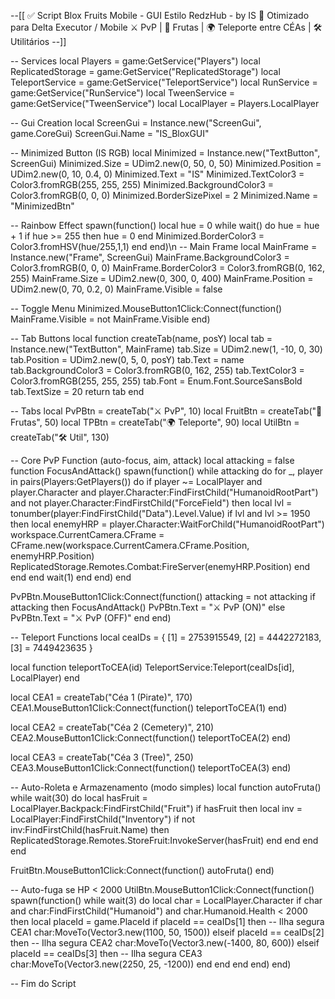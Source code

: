 --[[
  ✅ Script Blox Fruits Mobile - GUI Estilo RedzHub - by IS
  🔰 Otimizado para Delta Executor / Mobile
  ⚔️ PvP | 🍍 Frutas | 🌍 Teleporte entre CÉAs | 🛠️ Utilitários
--]]

-- Services
local Players = game:GetService("Players")
local ReplicatedStorage = game:GetService("ReplicatedStorage")
local TeleportService = game:GetService("TeleportService")
local RunService = game:GetService("RunService")
local TweenService = game:GetService("TweenService")
local LocalPlayer = Players.LocalPlayer

-- Gui Creation
local ScreenGui = Instance.new("ScreenGui", game.CoreGui)
ScreenGui.Name = "IS_BloxGUI"

-- Minimized Button (IS RGB)
local Minimized = Instance.new("TextButton", ScreenGui)
Minimized.Size = UDim2.new(0, 50, 0, 50)
Minimized.Position = UDim2.new(0, 10, 0.4, 0)
Minimized.Text = "IS"
Minimized.TextColor3 = Color3.fromRGB(255, 255, 255)
Minimized.BackgroundColor3 = Color3.fromRGB(0, 0, 0)
Minimized.BorderSizePixel = 2
Minimized.Name = "MinimizedBtn"

-- Rainbow Effect
spawn(function()
    local hue = 0
    while wait() do
        hue = hue + 1
        if hue >= 255 then hue = 0 end
        Minimized.BorderColor3 = Color3.fromHSV(hue/255,1,1)
    end
end)\n
-- Main Frame
local MainFrame = Instance.new("Frame", ScreenGui)
MainFrame.BackgroundColor3 = Color3.fromRGB(0, 0, 0)
MainFrame.BorderColor3 = Color3.fromRGB(0, 162, 255)
MainFrame.Size = UDim2.new(0, 300, 0, 400)
MainFrame.Position = UDim2.new(0, 70, 0.2, 0)
MainFrame.Visible = false

-- Toggle Menu
Minimized.MouseButton1Click:Connect(function()
    MainFrame.Visible = not MainFrame.Visible
end)

-- Tab Buttons
local function createTab(name, posY)
    local tab = Instance.new("TextButton", MainFrame)
    tab.Size = UDim2.new(1, -10, 0, 30)
    tab.Position = UDim2.new(0, 5, 0, posY)
    tab.Text = name
    tab.BackgroundColor3 = Color3.fromRGB(0, 162, 255)
    tab.TextColor3 = Color3.fromRGB(255, 255, 255)
    tab.Font = Enum.Font.SourceSansBold
    tab.TextSize = 20
    return tab
end

-- Tabs
local PvPBtn = createTab("⚔️ PvP", 10)
local FruitBtn = createTab("🍍 Frutas", 50)
local TPBtn = createTab("🌍 Teleporte", 90)
local UtilBtn = createTab("🛠️ Util", 130)

-- Core PvP Function (auto-focus, aim, attack)
local attacking = false
function FocusAndAttack()
    spawn(function()
        while attacking do
            for _, player in pairs(Players:GetPlayers()) do
                if player ~= LocalPlayer and player.Character and player.Character:FindFirstChild("HumanoidRootPart") and not player.Character:FindFirstChild("ForceField") then
                    local lvl = tonumber(player:FindFirstChild("Data").Level.Value)
                    if lvl and lvl >= 1950 then
                        local enemyHRP = player.Character:WaitForChild("HumanoidRootPart")
                        workspace.CurrentCamera.CFrame = CFrame.new(workspace.CurrentCamera.CFrame.Position, enemyHRP.Position)
                        ReplicatedStorage.Remotes.Combat:FireServer(enemyHRP.Position)
                    end
                end
            end
            wait(1)
        end
    end)
end

PvPBtn.MouseButton1Click:Connect(function()
    attacking = not attacking
    if attacking then
        FocusAndAttack()
        PvPBtn.Text = "⚔️ PvP (ON)"
    else
        PvPBtn.Text = "⚔️ PvP (OFF)"
    end
end)

-- Teleport Functions
local ceaIDs = {
    [1] = 2753915549,
    [2] = 4442272183,
    [3] = 7449423635
}

local function teleportToCEA(id)
    TeleportService:Teleport(ceaIDs[id], LocalPlayer)
end

local CEA1 = createTab("Céa 1 (Pirate)", 170)
CEA1.MouseButton1Click:Connect(function()
    teleportToCEA(1)
end)

local CEA2 = createTab("Céa 2 (Cemetery)", 210)
CEA2.MouseButton1Click:Connect(function()
    teleportToCEA(2)
end)

local CEA3 = createTab("Céa 3 (Tree)", 250)
CEA3.MouseButton1Click:Connect(function()
    teleportToCEA(3)
end)

-- Auto-Roleta e Armazenamento (modo simples)
local function autoFruta()
    while wait(30) do
        local hasFruit = LocalPlayer.Backpack:FindFirstChild("Fruit")
        if hasFruit then
            local inv = LocalPlayer:FindFirstChild("Inventory")
            if not inv:FindFirstChild(hasFruit.Name) then
                ReplicatedStorage.Remotes.StoreFruit:InvokeServer(hasFruit)
            end
        end
    end
end

FruitBtn.MouseButton1Click:Connect(function()
    autoFruta()
end)

-- Auto-fuga se HP < 2000
UtilBtn.MouseButton1Click:Connect(function()
    spawn(function()
        while wait(3) do
            local char = LocalPlayer.Character
            if char and char:FindFirstChild("Humanoid") and char.Humanoid.Health < 2000 then
                local placeId = game.PlaceId
                if placeId == ceaIDs[1] then
                    -- Ilha segura CEA1
                    char:MoveTo(Vector3.new(1100, 50, 1500))
                elseif placeId == ceaIDs[2] then
                    -- Ilha segura CEA2
                    char:MoveTo(Vector3.new(-1400, 80, 600))
                elseif placeId == ceaIDs[3] then
                    -- Ilha segura CEA3
                    char:MoveTo(Vector3.new(2250, 25, -1200))
                end
            end
        end
    end)
end)

-- Fim do Script
